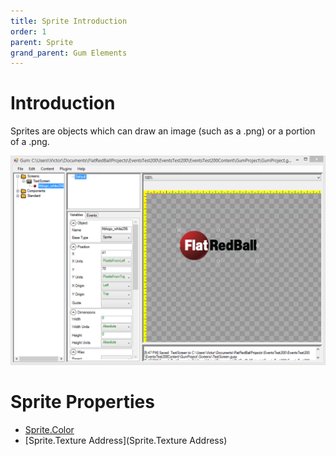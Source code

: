 ```yaml
---
title: Sprite Introduction
order: 1
parent: Sprite
grand_parent: Gum Elements
---
```


# Introduction
Sprites are objects which can draw an image (such as a .png) or a portion of a .png.  

![](GumSpriteFrbLogo.png)

# Sprite Properties

* [Sprite.Color](Sprite.Color)
* [Sprite.Texture Address](Sprite.Texture Address)